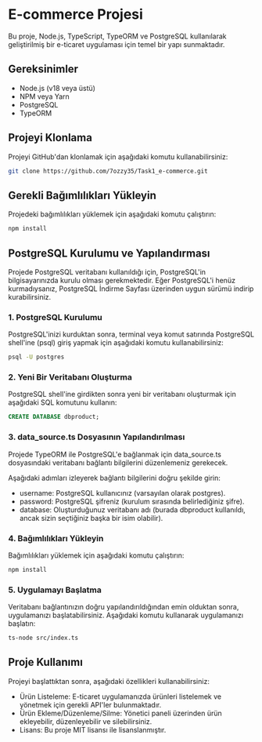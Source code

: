 # E-commerce Projesi

Bu proje, Node.js, TypeScript, TypeORM ve PostgreSQL kullanılarak geliştirilmiş bir e-ticaret uygulaması için temel bir yapı sunmaktadır.

## Gereksinimler

- Node.js (v18 veya üstü)
- NPM veya Yarn
- PostgreSQL
- TypeORM

## Projeyi Klonlama

Projeyi GitHub'dan klonlamak için aşağıdaki komutu kullanabilirsiniz:

```bash
git clone https://github.com/7ozzy35/Task1_e-commerce.git
```

## Gerekli Bağımlılıkları Yükleyin

Projedeki bağımlılıkları yüklemek için aşağıdaki komutu çalıştırın:

```bash
npm install
```

## PostgreSQL Kurulumu ve Yapılandırması

Projede PostgreSQL veritabanı kullanıldığı için, PostgreSQL'in bilgisayarınızda kurulu olması gerekmektedir. Eğer PostgreSQL'i henüz kurmadıysanız, PostgreSQL İndirme Sayfası üzerinden uygun sürümü indirip kurabilirsiniz.

### 1. PostgreSQL Kurulumu

PostgreSQL'inizi kurduktan sonra, terminal veya komut satırında PostgreSQL shell'ine (psql) giriş yapmak için aşağıdaki komutu kullanabilirsiniz:

```bash
psql -U postgres
```

### 2. Yeni Bir Veritabanı Oluşturma

PostgreSQL shell'ine girdikten sonra yeni bir veritabanı oluşturmak için aşağıdaki SQL komutunu kullanın:

```sql
CREATE DATABASE dbproduct;
```

### 3. data_source.ts Dosyasının Yapılandırılması

Projede TypeORM ile PostgreSQL'e bağlanmak için data_source.ts dosyasındaki veritabanı bağlantı bilgilerini düzenlemeniz gerekecek.

Aşağıdaki adımları izleyerek bağlantı bilgilerini doğru şekilde girin:

- username: PostgreSQL kullanıcınız (varsayılan olarak postgres).
- password: PostgreSQL şifreniz (kurulum sırasında belirlediğiniz şifre).
- database: Oluşturduğunuz veritabanı adı (burada dbproduct kullanıldı, ancak sizin seçtiğiniz başka bir isim olabilir).

### 4. Bağımlılıkları Yükleyin

Bağımlılıkları yüklemek için aşağıdaki komutu çalıştırın:

```bash
npm install
```

### 5. Uygulamayı Başlatma

Veritabanı bağlantınızın doğru yapılandırıldığından emin olduktan sonra, uygulamanızı başlatabilirsiniz. Aşağıdaki komutu kullanarak uygulamanızı başlatın:

```bash
ts-node src/index.ts
```

## Proje Kullanımı

Projeyi başlattıktan sonra, aşağıdaki özellikleri kullanabilirsiniz:

- Ürün Listeleme: E-ticaret uygulamanızda ürünleri listelemek ve yönetmek için gerekli API'ler bulunmaktadır.
- Ürün Ekleme/Düzenleme/Silme: Yönetici paneli üzerinden ürün ekleyebilir, düzenleyebilir ve silebilirsiniz.
- Lisans: Bu proje MIT lisansı ile lisanslanmıştır.

